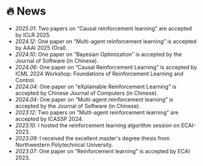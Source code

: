 # 🔥 News
- *2025.01*: Two papers on “Causal reinforcement learning” are accepted by ICLR 2025.
- *2024.12*: One paper on “Multi-agent reinforcement learning” is accepted by AAAI 2025 (Oral).
- *2024.10*: One paper on “Bayesian Optimization” is accepted by the Journal of Software (in Chinese).
- *2024.06*: One paper on “Causal Reinforcement Learning” is accepted by ICML 2024 Workshop: Foundations of Reinforcement Learning and Control.
- *2024.04*: One paper on “eXplainable Reinforcement Learning” is accepted by Chinese Journal of Computers (in Chinese).
- *2024.04*: One paper on “Multi-agent reinforcement learning” is accepted by the Journal of Software (in Chinese).
- *2023.12*: Two papers on “Multi-agent reinforcement learning” are accepted by ICASSP 2024.
- *2023.10*: I hosted the reinforcement learning algorithm session on ECAI-2023.
- *2023.09*: I received the excellent master's degree thesis from Northwestern Polytechnical University.
- *2023.07*: One paper on “Reinforcement learning” is accepted by ECAI 2023.

